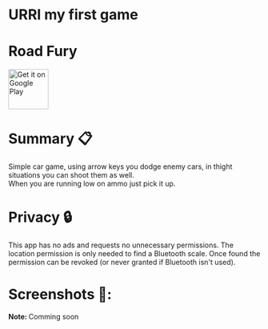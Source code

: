 # URRI my first game


# <b>Road Fury</b>


<img src="https://play.google.com/intl/en_us/badges/images/generic/en-play-badge.png" alt="Get it on Google Play" height="80"/>


# Summary :clipboard:

Simple car game, using arrow keys you dodge enemy cars, in thight situations you can shoot them as well.<br/>
When you are running low on ammo just pick it up.

# Privacy :lock:
This app has no ads and requests no unnecessary permissions. The location permission is only needed to find a Bluetooth scale. Once found the permission can be revoked (or never granted if Bluetooth isn't used).

# Screenshots 📱:
<b>Note: </b>Comming soon 
